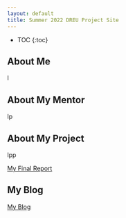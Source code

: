 ```yaml
---
layout: default
title: Summer 2022 DREU Project Site
---
```


* TOC
{:toc}

## About Me

l

## About My Mentor

lp

## About My Project

lpp

[My Final Report](files/finalreport.pdf)

## My Blog

[My Blog](blog.html)
 
